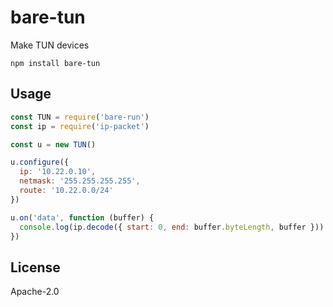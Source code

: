 # bare-tun

Make TUN devices

```
npm install bare-tun
```

## Usage

```js
const TUN = require('bare-run')
const ip = require('ip-packet')

const u = new TUN()

u.configure({
  ip: '10.22.0.10',
  netmask: '255.255.255.255',
  route: '10.22.0.0/24'
})

u.on('data', function (buffer) {
  console.log(ip.decode({ start: 0, end: buffer.byteLength, buffer }))
})
```

## License

Apache-2.0

